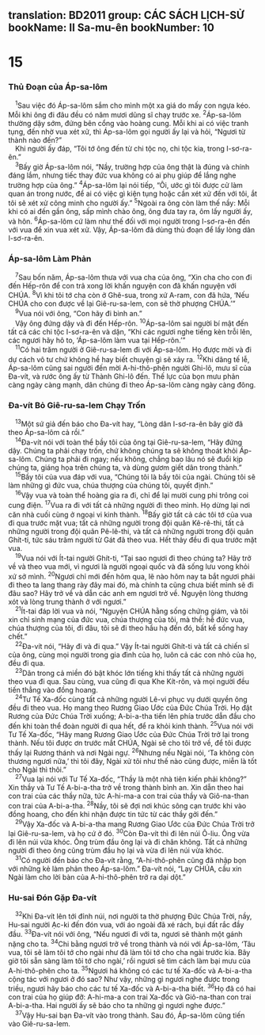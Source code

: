 translation: BD2011
group: CÁC SÁCH LỊCH-SỬ
bookName: II Sa-mu-ên 
bookNumber: 10
-------

<div class="title"><h1>15</h1><h3>Thủ Ðoạn của Áp-sa-lôm</h3></div>
<span class="verse 2sa_15_1"> <sup>1</sup>Sau việc đó Áp-sa-lôm sắm cho mình một xa giá do mấy con ngựa kéo. Mỗi khi ông đi đâu đều có năm mươi dũng sĩ chạy trước xe. </span>
<span class="verse 2sa_15_2"><sup>2</sup>Áp-sa-lôm thường dậy sớm, đứng bên cổng vào hoàng cung. Mỗi khi ai có việc tranh tụng, đến nhờ vua xét xử, thì Áp-sa-lôm gọi người ấy lại và hỏi, “Ngươi từ thành nào đến?”<br/> Khi người ấy đáp, “Tôi tớ ông đến từ chi tộc nọ, chi tộc kia, trong I-sơ-ra-ên.”<br/></span>
<span class="verse 2sa_15_3"> <sup>3</sup>Bấy giờ Áp-sa-lôm nói, “Nầy, trường hợp của ông thật là đúng và chính đáng lắm, nhưng tiếc thay đức vua không có ai phụ giúp để lắng nghe trường hợp của ông.” </span>
<span class="verse 2sa_15_4"><sup>4</sup>Áp-sa-lôm lại nói tiếp, “Ôi, ước gì tôi được cử làm quan án trong nước, để ai có việc gì kiện tụng hoặc cần xét xử đến với tôi, ắt tôi sẽ xét xử công minh cho người ấy.” </span>
<span class="verse 2sa_15_5"><sup>5</sup>Ngoài ra ông còn làm thế nầy: Mỗi khi có ai đến gần ông, sấp mình chào ông, ông đưa tay ra, ôm lấy người ấy, và hôn. </span>
<span class="verse 2sa_15_6"><sup>6</sup>Áp-sa-lôm cứ làm như thế đối với mọi người trong I-sơ-ra-ên đến với vua để xin vua xét xử. Vậy, Áp-sa-lôm đã dùng thủ đoạn để lấy lòng dân I-sơ-ra-ên.<br/></span>
<div class="title"><h3>Áp-sa-lôm Làm Phản</h3></div>
<span class="verse 2sa_15_7"> <sup>7</sup>Sau bốn năm, Áp-sa-lôm thưa với vua cha của ông, “Xin cha cho con đi đến Hếp-rôn để con trả xong lời khấn nguyện con đã khấn nguyện với CHÚA. </span>
<span class="verse 2sa_15_8"><sup>8</sup>Vì khi tôi tớ cha còn ở Ghê-sua, trong xứ A-ram, con đã hứa, ‘Nếu CHÚA cho con được về lại Giê-ru-sa-lem, con sẽ thờ phượng CHÚA.’”<br/></span>
<span class="verse 2sa_15_9"> <sup>9</sup>Vua nói với ông, “Con hãy đi bình an.”<br/> Vậy ông đứng dậy và đi đến Hếp-rôn. </span>
<span class="verse 2sa_15_10"><sup>10</sup>Áp-sa-lôm sai người bí mật đến tất cả các chi tộc I-sơ-ra-ên và dặn, “Khi các ngươi nghe tiếng kèn trỗi lên, các ngươi hãy hô to, ‘Áp-sa-lôm làm vua tại Hếp-rôn.’”<br/></span>
<span class="verse 2sa_15_11"> <sup>11</sup>Có hai trăm người ở Giê-ru-sa-lem đi với Áp-sa-lôm. Họ được mời và đi dự cách vô tư chứ không hề hay biết chuyện gì sẽ xảy ra. </span>
<span class="verse 2sa_15_12"><sup>12</sup>Khi dâng tế lễ, Áp-sa-lôm cũng sai người đến mời A-hi-thô-phên người Ghi-lô, mưu sĩ của Ða-vít, và rước ông ấy từ Thành Ghi-lô đến. Thế lực của bọn mưu phản càng ngày càng mạnh, dân chúng đi theo Áp-sa-lôm càng ngày càng đông.<br/></span>
<div class="title"><h3>Ða-vít Bỏ Giê-ru-sa-lem Chạy Trốn</h3></div>
<span class="verse 2sa_15_13"> <sup>13</sup>Một sứ giả đến báo cho Ða-vít hay, “Lòng dân I-sơ-ra-ên bây giờ đã theo Áp-sa-lôm cả rồi.”<br/></span>
<span class="verse 2sa_15_14"> <sup>14</sup>Ða-vít nói với toàn thể bầy tôi của ông tại Giê-ru-sa-lem, “Hãy đứng dậy. Chúng ta phải chạy trốn, chứ không chúng ta sẽ không thoát khỏi Áp-sa-lôm. Chúng ta phải đi ngay; nếu không, chẳng bao lâu nó sẽ đuổi kịp chúng ta, giáng họa trên chúng ta, và dùng gươm giết dân trong thành.”<br/></span>
<span class="verse 2sa_15_15"> <sup>15</sup>Bầy tôi của vua đáp với vua, “Chúng tôi là bầy tôi của ngài. Chúng tôi sẽ làm những gì đức vua, chúa thượng của chúng tôi, quyết định.”<br/></span>
<span class="verse 2sa_15_16"> <sup>16</sup>Vậy vua và toàn thể hoàng gia ra đi, chỉ để lại mười cung phi trông coi cung điện. </span>
<span class="verse 2sa_15_17"><sup>17</sup>Vua ra đi với tất cả những người đi theo mình. Họ dừng lại nơi căn nhà cuối cùng ở ngoại vi kinh thành. </span>
<span class="verse 2sa_15_18"><sup>18</sup>Bấy giờ tất cả các tôi tớ của vua đi qua trước mặt vua; tất cả những người trong đội quân Kê-rê-thi, tất cả những người trong đội quân Pê-lê-thi, và tất cả những người trong đội quân Ghít-ti, tức sáu trăm người từ Gát đã theo vua. Hết thảy đều đi qua trước mặt vua.<br/></span>
<span class="verse 2sa_15_19"> <sup>19</sup>Vua nói với Ít-tai người Ghít-ti, “Tại sao ngươi đi theo chúng ta? Hãy trở về và theo vua mới, vì ngươi là người ngoại quốc và đã sống lưu vong khỏi xứ sở mình. </span>
<span class="verse 2sa_15_20"><sup>20</sup>Ngươi chỉ mới đến hôm qua, lẽ nào hôm nay ta bắt ngươi phải đi theo ta lang thang rày đây mai đó, mà chính ta cũng chưa biết mình sẽ đi đâu sao? Hãy trở về và dẫn các anh em ngươi trở về. Nguyện lòng thương xót và lòng trung thành ở với ngươi.”<br/></span>
<span class="verse 2sa_15_21"> <sup>21</sup>Ít-tai đáp lời vua và nói, “Nguyện CHÚA hằng sống chứng giám, và tôi xin chỉ sinh mạng của đức vua, chúa thượng của tôi, mà thề: hễ đức vua, chúa thượng của tôi, đi đâu, tôi sẽ đi theo hầu hạ đến đó, bất kể sống hay chết.”<br/></span>
<span class="verse 2sa_15_22"> <sup>22</sup>Ða-vít nói, “Hãy đi và đi qua.” Vậy Ít-tai người Ghít-ti và tất cả chiến sĩ của ông, cùng mọi người trong gia đình của họ, luôn cả các con nhỏ của họ, đều đi qua.<br/></span>
<span class="verse 2sa_15_23"> <sup>23</sup>Dân trong cả miền đó bật khóc lớn tiếng khi thấy tất cả những người theo vua đi qua. Sau cùng, vua cũng đi qua Khe Kít-rôn, và mọi người đều tiến thẳng vào đồng hoang.<br/></span>
<span class="verse 2sa_15_24"> <sup>24</sup>Tư Tế Xa-đốc cùng tất cả những người Lê-vi phục vụ dưới quyền ông đều đi theo vua. Họ mang theo Rương Giao Ước của Ðức Chúa Trời. Họ đặt Rương của Ðức Chúa Trời xuống; A-bi-a-tha tiến lên phía trước dẫn đầu cho đến khi toàn thể đoàn người đi qua hết, để ra khỏi kinh thành. </span>
<span class="verse 2sa_15_25"><sup>25</sup>Vua nói với Tư Tế Xa-đốc, “Hãy mang Rương Giao Ước của Ðức Chúa Trời trở lại trong thành. Nếu tôi được ơn trước mắt CHÚA, Ngài sẽ cho tôi trở về, để tôi được thấy lại Rương thánh và nơi Ngài ngự. </span>
<span class="verse 2sa_15_26"><sup>26</sup>Nhưng nếu Ngài nói, ‘Ta không còn thương ngươi nữa,’ thì tôi đây, Ngài xử tôi như thế nào cũng được, miễn là tốt cho Ngài thì thôi.”<br/></span>
<span class="verse 2sa_15_27"> <sup>27</sup>Vua lại nói với Tư Tế Xa-đốc, “Thầy là một nhà tiên kiến phải không?” Xin thầy và Tư Tế A-bi-a-tha trở về trong thành bình an. Xin dẫn theo hai con trai của các thầy nữa, tức A-hi-ma-a con trai của thầy và Giô-na-than con trai của A-bi-a-tha. </span>
<span class="verse 2sa_15_28"><sup>28</sup>Nầy, tôi sẽ đợi nơi khúc sông cạn trước khi vào đồng hoang, cho đến khi nhận được tin tức từ các thầy gởi đến.”<br/></span>
<span class="verse 2sa_15_29"> <sup>29</sup>Vậy Xa-đốc và A-bi-a-tha mang Rương Giao Ước của Ðức Chúa Trời trở lại Giê-ru-sa-lem, và họ cứ ở đó. </span>
<span class="verse 2sa_15_30"><sup>30</sup>Còn Ða-vít thì đi lên núi Ô-liu. Ông vừa đi lên núi vừa khóc. Ông trùm đầu ông lại và đi chân không. Tất cả những người đi theo ông cũng trùm đầu họ lại và vừa đi lên núi vừa khóc.<br/></span>
<span class="verse 2sa_15_31"> <sup>31</sup>Có người đến báo cho Ða-vít rằng, “A-hi-thô-phên cũng đã nhập bọn với những kẻ làm phản theo Áp-sa-lôm.” Ða-vít nói, “Lạy CHÚA, cầu xin Ngài làm cho lời bàn của A-hi-thô-phên trở ra dại dột.”<br/></span>
<div class="title"><h3>Hu-sai Ðón Gặp Ða-vít</h3></div>
<span class="verse 2sa_15_32"> <sup>32</sup>Khi Ða-vít lên tới đỉnh núi, nơi người ta thờ phượng Ðức Chúa Trời, nầy, Hu-sai người Ạc-ki đến đón vua, với áo ngoài đã xé rách, bụi đất rắc đầy đầu. </span>
<span class="verse 2sa_15_33"><sup>33</sup>Ða-vít nói với ông, “Nếu ngươi đi với ta, ngươi sẽ thành một gánh nặng cho ta. </span>
<span class="verse 2sa_15_34"><sup>34</sup>Chi bằng ngươi trở về trong thành và nói với Áp-sa-lôm, ‘Tâu vua, tôi sẽ làm tôi tớ cho ngài như đã làm tôi tớ cho cha ngài trước kia. Bây giờ tôi sẵn sàng làm tôi tớ cho ngài,’ rồi ngươi sẽ tìm cách làm bại mưu của A-hi-thô-phên cho ta. </span>
<span class="verse 2sa_15_35"><sup>35</sup>Ngươi há không có các tư tế Xa-đốc và A-bi-a-tha cộng tác với ngươi ở đó sao? Như vậy, những gì ngươi nghe được trong triều, ngươi hãy báo cho các tư tế Xa-đốc và A-bi-a-tha biết. </span>
<span class="verse 2sa_15_36"><sup>36</sup>Họ đã có hai con trai của họ giúp đỡ: A-hi-ma-a con trai Xa-đốc và Giô-na-than con trai A-bi-a-tha. Hai người ấy sẽ báo cho ta những gì ngươi nghe được.”<br/></span>
<span class="verse 2sa_15_37"> <sup>37</sup>Vậy Hu-sai bạn Ða-vít vào trong thành. Sau đó, Áp-sa-lôm cũng tiến vào Giê-ru-sa-lem.<br/></span>
